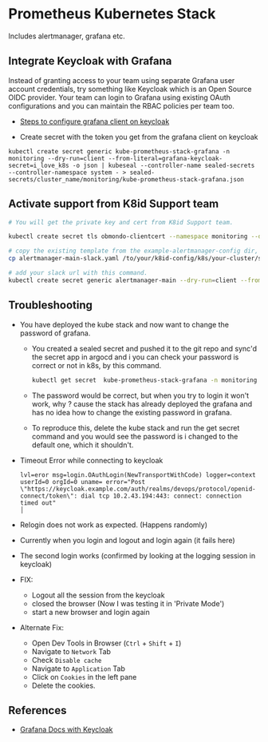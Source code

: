 # Prometheus Kubernetes Stack

Includes alertmanager, grafana etc.

## Integrate Keycloak with Grafana

Instead of granting access to your team using separate Grafana user account credentials, try something like Keycloak
which is an Open Source OIDC provider. Your team can login to Grafana using existing OAuth configurations and you can
maintain the RBAC policies per team too.

* [Steps to configure grafana client on keycloak](https://github.com/Obmondo/Note-integrate-SSO-grafana)

* Create secret with the token you get from the grafana client on keycloak

```console
kubectl create secret generic kube-prometheus-stack-grafana -n monitoring --dry-run=client --from-literal=grafana-keycloak-secret=i_love_k8s -o json | kubeseal --controller-name sealed-secrets --controller-namespace system - > sealed-secrets/cluster_name/monitoring/kube-prometheus-stack-grafana.json
```

## Activate support from K8id Support team

```bash
# You will get the private key and cert from K8id Support team.

kubectl create secret tls obmondo-clientcert --namespace monitoring --dry-run=client --key=./private.key --cert=./cert.pem --output=yaml | kubeseal --controller-namespace system --controller-name sealed-secrets --format yaml -
```

```bash
# copy the existing template from the example-alertmanager-config dir, the filename is alertmanager-main
cp alertmanager-main-slack.yaml /to/your/k8id-config/k8s/your-cluster/sealed-secret/monitoring/alertmanager-main.yaml

# add your slack url with this command.
kubectl create secret generic alertmanager-main --dry-run=client --from-literal=slack-url="https://hooks.slack.com/services/lol/my/token" -o yaml | kubeseal --controller-namespace system --controller-name sealed-secrets --format yaml --merge-into alertmanager-main.yaml
```

## Troubleshooting

* You have deployed the kube stack and now want to change the password of grafana.

  * You created a sealed secret and pushed it to the git repo and sync'd the secret app in argocd and i
    you can check your password is correct or not in k8s, by this command.

      ```bash
      kubectl get secret  kube-prometheus-stack-grafana -n monitoring -o jsonpath="{.data.admin-password}" | base64 --decode ; echo
      ```

  * The password would be correct, but when you try to login it won't work, why ? cause the stack has already
    deployed the grafana and has no idea how to change the existing password in grafana.

  * To reproduce this, delete the kube stack and run the get secret command and you would see the password is i
    changed to the default one, which it shouldn't.

* Timeout Error while connecting to keycloak

  ```raw
  lvl=eror msg=login.OAuthLogin(NewTransportWithCode) logger=context userId=0 orgId=0 uname= error="Post \"https://keycloak.example.com/auth/realms/devops/protocol/openid-connect/token\": dial tcp 10.2.43.194:443: connect: connection timed out"                                                                                    │
  ```

* Relogin does not work as expected. (Happens randomly)

* Currently when you login and logout and login again (it fails here)
* The second login works (confirmed by looking at the logging session in keycloak)
* FIX:
  * Logout all the session from the keycloak
  * closed the browser (Now I was testing it in 'Private Mode')
  * start a new browser and login again
* Alternate Fix:
  * Open Dev Tools in Browser (`Ctrl` + `Shift` + `I`)
  * Navigate to `Network` Tab
  * Check `Disable cache`
  * Navigate to `Application` Tab
  * Click on `Cookies` in the left pane
  * Delete the cookies.

## References

* [Grafana Docs with Keycloak](https://grafana.com/docs/grafana/next/setup-grafana/configure-security/configure-authentication/keycloak/)
